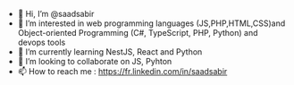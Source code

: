 - 👋 Hi, I’m @saadsabir
- 👀 I’m interested in web programming languages (JS,PHP,HTML,CSS)and Object-oriented Programming (C#, TypeScript, PHP, Python) and devops tools
- 🌱 I’m currently learning NestJS, React and Python
- 💞️ I’m looking to collaborate on JS, Pyhton
- 📫 How to reach me : https://fr.linkedin.com/in/saadsabir

<!---
saadsabir/saadsabir is a ✨ special ✨ repository because its `README.md` (this file) appears on your GitHub profile.
You can click the Preview link to take a look at your changes.
--->
